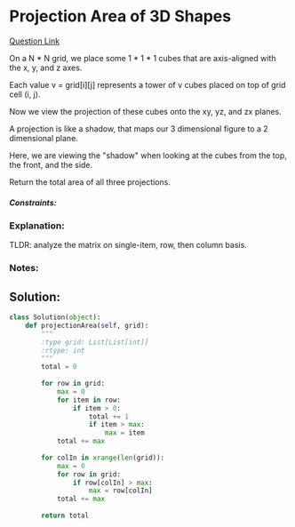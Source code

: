 # Projection Area of 3D Shapes

[Question Link](https://leetcode.com/problems/projection-area-of-3d-shapes/)  

On a N * N grid, we place some 1 * 1 * 1 cubes that are axis-aligned with the x, y, and z axes.  

Each value v = grid[i][j] represents a tower of v cubes placed on top of grid cell (i, j).  

Now we view the projection of these cubes onto the xy, yz, and zx planes.  

A projection is like a shadow, that maps our 3 dimensional figure to a 2 dimensional plane.  

Here, we are viewing the "shadow" when looking at the cubes from the top, the front, and the side.  

Return the total area of all three projections.  

##### Constraints:

### Explanation:
TLDR: analyze the matrix on single-item, row, then column basis.

### Notes:


## Solution:
```Python
class Solution(object):
    def projectionArea(self, grid):
        """
        :type grid: List[List[int]]
        :rtype: int
        """
        total = 0
        
        for row in grid:
            max = 0
            for item in row:
                if item > 0:
                    total += 1
                    if item > max:
                        max = item    
            total += max
        
        for colIn in xrange(len(grid)):
            max = 0
            for row in grid:
                if row[colIn] > max:
                    max = row[colIn]
            total += max
            
        return total     
```